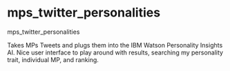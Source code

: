 # mps_twitter_personalities
mps_twitter_personalities

Takes MPs Tweets and plugs them into the IBM Watson Personality Insights AI. Nice user interface to play around with results, searching my personality trait, individual MP, and ranking.
